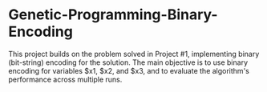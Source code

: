 # Genetic-Programming-Binary-Encoding

This project builds on the problem solved in Project #1, implementing binary (bit-string) encoding for the solution. The main objective is to use binary encoding for variables $x1, $x2, and $x3, and to evaluate the algorithm's performance across multiple runs.
